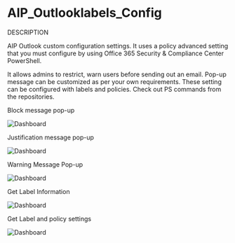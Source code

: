 # AIP_Outlooklabels_Config

DESCRIPTION

AIP Outlook custom configuration settings.
It uses a policy advanced setting that you must configure by using Office 365 Security & Compliance Center PowerShell.

It allows admins to restrict, warn users before sending out an email. Pop-up message can be customized as per your own requirements.
These setting can be configured with labels and policies. Check out PS commands from the repositories. 

Block message pop-up

![Dashboard](https://anishpathan.files.wordpress.com/2020/05/block.png)

Justification message pop-up

![Dashboard](https://anishpathan.files.wordpress.com/2020/05/justify.png)

Warning Message Pop-up

![Dashboard](https://anishpathan.files.wordpress.com/2020/05/warning.png)

Get Label Information
 
![Dashboard](https://anishpathan.files.wordpress.com/2020/05/label.png)

Get Label and policy settings

![Dashboard](https://anishpathan.files.wordpress.com/2020/05/label_setting.png)
